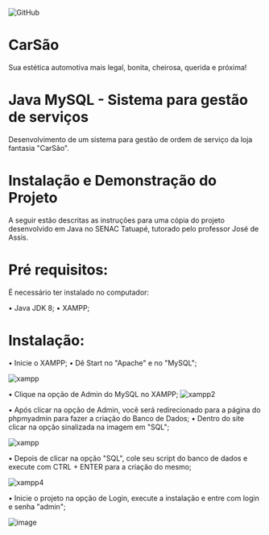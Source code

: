 ![GitHub](https://img.shields.io/github/license/casagrande04/CarSaoOS)



# CarSão

Sua estética automotiva mais legal, bonita, cheirosa, querida e próxima!

 
# Java MySQL - Sistema para gestão de serviços
Desenvolvimento de um sistema para gestão de ordem de serviço da loja fantasia "CarSão".

# Instalação e Demonstração do Projeto
A seguir estão descritas as instruções para uma cópia do projeto desenvolvido em Java no SENAC Tatuapé, tutorado pelo professor José de Assis.

# Pré requisitos:
É necessário ter instalado no computador:

• Java JDK 8;
• XAMPP;
# Instalação:
• Inicie o XAMPP;
• Dê Start no "Apache" e no "MySQL";

![xampp](https://github.com/casagrande04/CarSaoOS/assets/104094435/189f624f-00c2-48da-b06f-1722b0d20f18)

• Clique na opção de Admin do MySQL no XAMPP;
![xampp2](https://github.com/casagrande04/CarSaoOS/assets/104094435/c080237c-63c1-48cc-acc4-b0f1a2d2770c)

• Após clicar na opção de Admin, você será redirecionado para a página do phpmyadmin para fazer a criação do Banco de Dados;
• Dentro do site clicar na opção sinalizada na imagem em "SQL";

![xampp](https://github.com/casagrande04/CarSaoOS/assets/104094435/6249160a-6d2c-4ad4-a258-0340adf42773)

• Depois de clicar na opção "SQL", cole seu script do banco de dados e execute com CTRL + ENTER para a criação do mesmo;

![xampp4](https://github.com/casagrande04/CarSaoOS/assets/104094435/69de1393-ec69-4b3b-a9ec-539fb637f7a2)

• Inicie o projeto na opção de Login, execute a instalação e entre com login e senha "admin";

![image](https://github.com/casagrande04/CarSaoOS/assets/104094435/b03e5970-92c9-4e86-bfff-687b1f0b0f6c)

